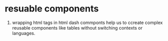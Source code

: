 # resuable components

1. wrapping html tags in html dash commponts help us to ccreate complex reusable components like tables without switching contexts or languages.

